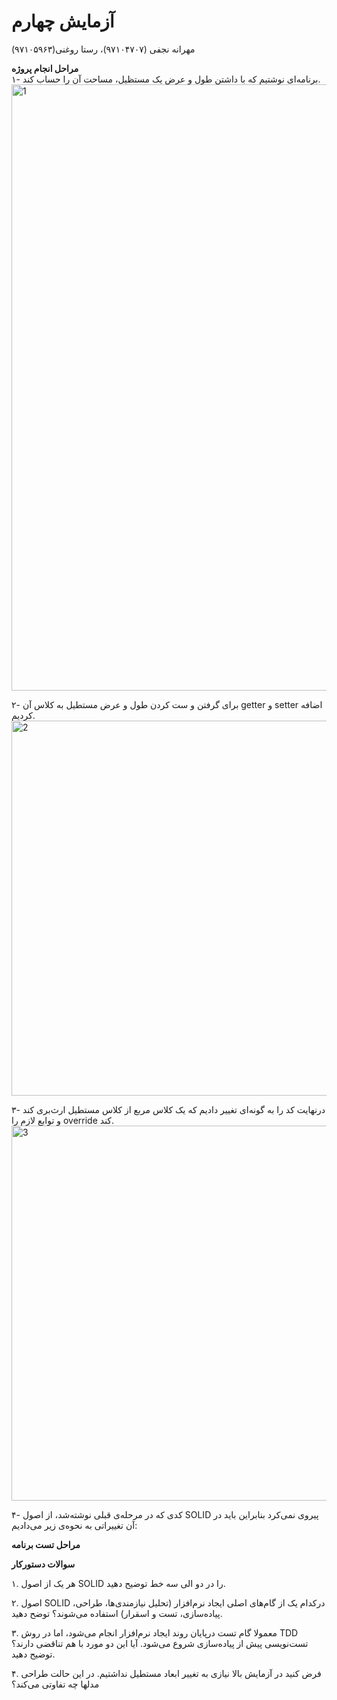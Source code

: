 # آزمایش چهارم
مهرانه نجفی (۹۷۱۰۴۷۰۷)، رستا روغنی(۹۷۱۰۵۹۶۳) 

**مراحل انجام پروژه**  
۱- برنامه‌ای نوشتیم که با داشتن طول و عرض یک مستظیل، مساحت آن را حساب کند.
<img width="970" alt="1" src="https://user-images.githubusercontent.com/45355352/205282277-bcd98828-6720-4341-ac24-8bacc02c552d.png">

۲- برای گرفتن و ست کردن طول و عرض مستطیل به کلاس آن getter و setter اضافه کردیم.
<img width="600" alt="2" src="https://user-images.githubusercontent.com/45355352/205282756-c59a1d41-8e36-4793-8255-fec547a35c18.png">

۳- درنهایت کد را به گونه‌ای تغییر دادیم که یک کلاس مربع از کلاس مستطیل ارث‌بری کند و توابع لازم را override کند.
<img width="600" alt="3" src="https://user-images.githubusercontent.com/45355352/205283177-714eed23-6160-47c0-adab-b7b3ee3c740f.png">

۴- کدی که در مرحله‌ی قبلی نوشته‌شد، از اصول SOLID پیروی نمی‌کرد بنابراین باید در آن تغییراتی به نحوه‌ی زیر می‌دادیم:


**مراحل تست برنامه** 



**سوالات دستورکار**

۱. هر یک از اصول SOLID را در دو الی سه خط توضیح دهید.

۲. اصول SOLID درکدام یک از گام‌های اصلی ایجاد نرم‌افزار (تحلیل نیازمندی‌ها، طراحی، پیاده‌سازی، تست و اسقرار) استفاده می‌شوند؟ توضح دهید. 

۳. معمولا گام تست درپایان روند ایجاد نرم‌افزار انجام می‌شود، اما در روش TDD تست‌نویسی پیش از پیاده‌سازی شروع می‌شود. آیا این دو مورد با هم تناقضی دارند؟ توضیح دهید.

۴. فرض کنید در آزمایش بالا نیازی به تغییر ابعاد مستطیل نداشتیم. در این حالت طراحی مدلها چه تفاوتی می‌کند؟

